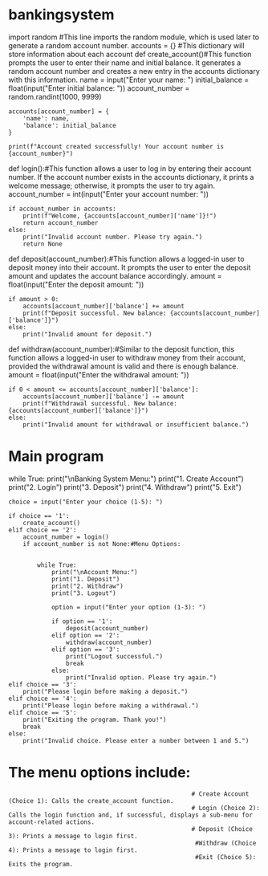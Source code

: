 # bankingsystem

import random #This line imports the random module, which is used later to generate a random account number.
accounts = {} #This dictionary will store information about each account
def create_account()#This function prompts the user to enter their name and initial balance. It generates a random account number and creates a new entry in the accounts dictionary with this information.
    name = input("Enter your name: ")
    initial_balance = float(input("Enter initial balance: "))
    account_number = random.randint(1000, 9999)

    accounts[account_number] = {
        'name': name,
        'balance': initial_balance
    }

    print(f"Account created successfully! Your account number is {account_number}")


def login():#This function allows a user to log in by entering their account number. If the account number exists in the accounts dictionary, it prints a welcome message; otherwise, it prompts the user to try again.
    account_number = int(input("Enter your account number: "))

    if account_number in accounts:
        print(f"Welcome, {accounts[account_number]['name']}!")
        return account_number
    else:
        print("Invalid account number. Please try again.")
        return None


def deposit(account_number):#This function allows a logged-in user to deposit money into their account. It prompts the user to enter the deposit amount and updates the account balance accordingly.
    amount = float(input("Enter the deposit amount: "))

    if amount > 0:
        accounts[account_number]['balance'] += amount
        print(f"Deposit successful. New balance: {accounts[account_number]['balance']}")
    else:
        print("Invalid amount for deposit.")


def withdraw(account_number):#Similar to the deposit function, this function allows a logged-in user to withdraw money from their account, provided the withdrawal amount is valid and there is enough balance.
    amount = float(input("Enter the withdrawal amount: "))

    if 0 < amount <= accounts[account_number]['balance']:
        accounts[account_number]['balance'] -= amount
        print(f"Withdrawal successful. New balance: {accounts[account_number]['balance']}")
    else:
        print("Invalid amount for withdrawal or insufficient balance.")


# Main program
while True:
    print("\nBanking System Menu:")
    print("1. Create Account")
    print("2. Login")
    print("3. Deposit")
    print("4. Withdraw")
    print("5. Exit")

    choice = input("Enter your choice (1-5): ")

    if choice == '1':
        create_account()
    elif choice == '2':
        account_number = login()
        if account_number is not None:#Menu Options:

                                                      
            while True:
                print("\nAccount Menu:")
                print("1. Deposit")
                print("2. Withdraw")
                print("3. Logout")

                option = input("Enter your option (1-3): ")

                if option == '1':
                    deposit(account_number)
                elif option == '2':
                    withdraw(account_number)
                elif option == '3':
                    print("Logout successful.")
                    break
                else:
                    print("Invalid option. Please try again.")
    elif choice == '3':
        print("Please login before making a deposit.")
    elif choice == '4':
        print("Please login before making a withdrawal.")
    elif choice == '5':
        print("Exiting the program. Thank you!")
        break
    else:
        print("Invalid choice. Please enter a number between 1 and 5.")

 # The menu options include:
                                                       # Create Account (Choice 1): Calls the create_account function.
                                                       # Login (Choice 2): Calls the login function and, if successful, displays a sub-menu for account-related actions.
                                                       # Deposit (Choice 3): Prints a message to login first.
                                                        #Withdraw (Choice 4): Prints a message to login first.
                                                        #Exit (Choice 5): Exits the program.

       


